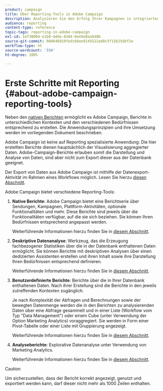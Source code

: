 ```yaml
---
product: campaign
title: Über Reporting-Tools in Adobe Campaign
description: Analysieren Sie den Erfolg Ihrer Kampagnen in integrierten oder benutzerdefinierten Berichten.
audience: reporting
content-type: reference
topic-tags: reporting-in-adobe-campaign
exl-id: 1ef30004-e1b0-4dde-8104-0ee9e8aa9d8b
source-git-commit: 98d646919fedc66ee9145522ad0c5f15b25dbf2e
workflow-type: ht
source-wordcount: '334'
ht-degree: 100%

---
```


# Erste Schritte mit Reporting {#about-adobe-campaign-reporting-tools}

Neben den [nativen Berichten](../../reporting/using/about-campaign-built-in-reports.md) ermöglicht es Adobe Campaign, Berichte in unterschiedlichen Kontexten und den verschiedenen Bedürfnissen entsprechend zu erstellen. Die Anwendungsprinzipien und ihre Umsetzung werden im vorliegenden Dokument beschrieben.

Adobe Campaign ist keine auf Reporting spezialisierte Anwendung: Die hier erstellten Berichte dienen hauptsächlich der Visualisierung aggregierter Daten. Adobe-Campaign-Berichte erlauben somit die Darstellung und Analyse von Daten, sind aber nicht zum Export dieser aus der Datenbank geeignet.

Der Export von Daten aus Adobe Campaign ist mithilfe der Datenexport-Aktivität im Rahmen eines Workflows möglich. Lesen Sie hierzu [diesen Abschnitt](../../workflow/using/about-action-activities.md).

Adobe Campaign bietet verschiedene Reporting-Tools:

1. **Native Berichte**: Adobe Campaign bietet eine Berichtserie über Sendungen, Kampagnen, Plattform-Aktivitäten, optionale Funktionalitäten und mehr. Diese Berichte sind jeweils über die Funktionalitäten verfügbar, auf die sie sich beziehen. Sie können Ihren Bedürfnissen entsprechend angepasst werden.

   Weiterführende Informationen hierzu finden Sie in [diesem Abschnitt](../../reporting/using/about-campaign-built-in-reports.md).

1. **Deskriptive Datenanalyse**: Werkzeug, das die Erzeugung fachbezogener Statistiken über die in der Datenbank enthaltenen Daten ermöglicht. Sie können Berichte mit deskriptiven Analysen über einen dedizierten Assistenten erstellen und ihren Inhalt sowie ihre Darstellung Ihren Bedürfnissen entsprechend definieren.

   Weiterführende Informationen hierzu finden Sie in [diesem Abschnitt](../../reporting/using/about-descriptive-analysis.md).

1. **Benutzerdefinierte Berichte**: Berichte über die in Ihrer Datenbank enthaltenen Daten. Nach ihrer Erstellung sind die Berichte in den jeweils zutreffenden Kontexten zugänglich.

   Je nach Komplexität der Abfragen und Berechnungen sowie der bewegten Datenmenge werden die in den Berichten zu analysierenden Daten über eine Abfrage gesammelt und in einer Liste (Workflow vom Typ &quot;Data Management&quot;) oder einem Cube (unter Verwendung der Option Marketing Analytics) voraggregiert. Sie werden in Form einer Pivot-Tabelle oder einer Liste mit Gruppierung angezeigt.

   Weiterführende Informationen hierzu finden Sie in [diesem Abschnitt](../../reporting/using/about-reports-creation-in-campaign.md).

1. **Analyseberichte**: Explorative Datenanalyse unter Verwendung von Marketing Analytics.

   Weiterführende Informationen hierzu finden Sie in [diesem Abschnitt](../../reporting/using/about-cubes.md).

>[!CAUTION]
>
>Um sicherzustellen, dass der Bericht korrekt angezeigt, genutzt und exportiert werden kann, darf dieser nicht mehr als 1000 Zeilen enthalten.
